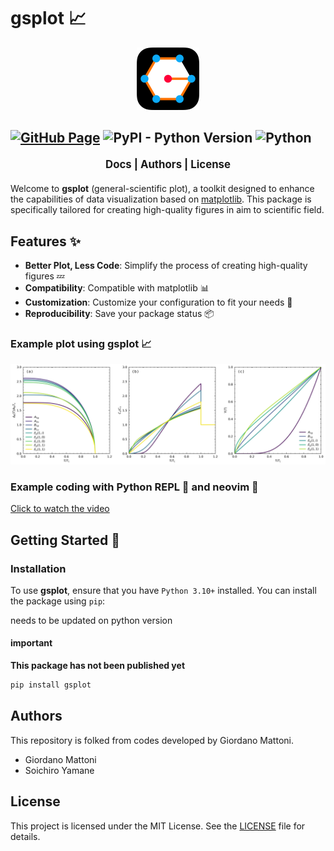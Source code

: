 # gsplot 📈

<div align="center">
  <img src="docs/_static/logo_gsplot.svg" alt="logo_gsplot" width="100">
</div>

[![GitHub Page](https://github.com/SoichiroYamane/gsplot/actions/workflows/gh-pages-sphinx.yml/badge.svg)](https://github.com/SoichiroYamane/gsplot/actions/workflows/gh-pages-sphinx.yml)
![PyPI - Python Version](https://img.shields.io/pypi/pyversions/:packageName)
![Python](https://img.shields.io/badge/python-3.10%2B-blue)
----------------

<p align="center" style="font-weight: bold; font-size: 1.2em; margin: 20px 0;">
  <a href="https://soichiroyamane.github.io/gsplot/" style="text-decoration: none;">Docs</a> |
  <a href="#authors" style="text-decoration: none;">Authors</a> |
  <a href="#license" style="text-decoration: none;">License</a>
</p>

Welcome to **gsplot** (general-scientific plot), a toolkit designed to enhance the capabilities of data visualization based on [matplotlib](https://matplotlib.org). This package is specifically tailored for creating high-quality figures in aim to scientific field.

## Features ✨

- **Better Plot, Less Code**: Simplify the process of creating high-quality figures 💤
- **Compatibility**: Compatible with matplotlib 📊
- **Customization**: Customize your configuration to fit your needs 🎨
- **Reproducibility**: Save your package status 📦

### Example plot using gsplot 📈

![example](demo/4_paper_plot/SC_cal.png)

### Example coding with Python REPL 🐍 and neovim 🌟

[Click to watch the video](https://soichiroyamane.github.io/gsplot/guides/demo/13_REPL.html)

## Getting Started 🚀

### Installation

To use **gsplot**, ensure that you have `Python 3.10+` installed. You can install the package using `pip`:

needs to be updated on python version

#### important

**This package has not been published yet**

```bash
pip install gsplot
```

## Authors

This repository is folked from codes developed by Giordano Mattoni.

- Giordano Mattoni
- Soichiro Yamane

## License

This project is licensed under the MIT License. See the [LICENSE](./LICENSE) file for details.
